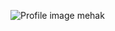 ![Profile image mehak](https://avatars2.githubusercontent.com/u/60097512?s=460&u=ea7c1d3fda72a6a78a76fc5776d560b730b5e375&v=4)
